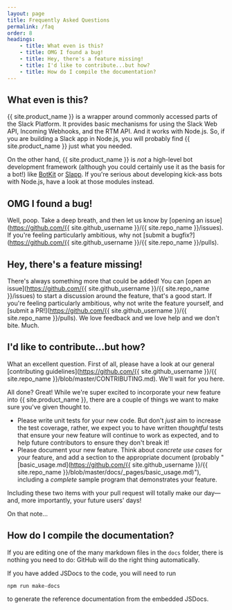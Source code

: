 ```yaml
---
layout: page
title: Frequently Asked Questions
permalink: /faq
order: 8
headings:
    - title: What even is this?
    - title: OMG I found a bug!
    - title: Hey, there's a feature missing!
    - title: I'd like to contribute...but how?
    - title: How do I compile the documentation?
---
```


## What even is this?

{{ site.product_name }} is a wrapper around commonly accessed parts of the Slack Platform. It provides basic mechanisms
for using the Slack Web API, Incoming Webhooks, and the RTM API. And it works with Node.js. So, if you are building a
Slack app in Node.js, you will probably find {{ site.product_name }} just what you needed.

On the other hand, {{ site.product_name }} is _not_ a high-level bot development framework (although you could certainly
use it as the basis for a bot!) like [BotKit](https://howdy.ai/botkit/) or [Slapp](https://github.com/BeepBoopHQ/slapp).
If you're serious about developing kick-ass bots with Node.js, have a look at those modules instead.

## OMG I found a bug!

Well, poop. Take a deep breath, and then let us know by
[opening an issue](https://github.com/{{ site.github_username }}/{{ site.repo_name }}/issues). If you're feeling
particularly ambitious, why not
[submit a bugfix?](https://github.com/{{ site.github_username }}/{{ site.repo_name }}/pulls).

## Hey, there's a feature missing!

There's always something more that could be added! You can
[open an issue](https://github.com/{{ site.github_username }}/{{ site.repo_name }}/issues) to start a discussion around
the feature, that's a good start. If you're feeling particularly ambitious, why not write the feature yourself, and
[submit a PR!](https://github.com/{{ site.github_username }}/{{ site.repo_name }}/pulls). We love feedback and we love
help and we don't bite. Much.

## I'd like to contribute...but how?

What an excellent question. First of all, please have a look at our general
[contributing guidelines](https://github.com/{{ site.github_username }}/{{ site.repo_name }}/blob/master/CONTRIBUTING.md).
We'll wait for you here.

All done? Great! While we're super excited to incorporate your new feature into {{ site.product_name }}, there are a
couple of things we want to make sure you've given thought to.

 * Please write unit tests for your new code. But don't _just_ aim to increase the test coverage, rather, we expect you
    to have written _thoughtful_ tests that ensure your new feature will continue to work as expected, and to help future
    contributors to ensure they don't break it!
 * Please document your new feature. Think about _concrete use cases_ for your feature, and add a section to the
    appropriate document (probably
    "[basic_usage.md](https://github.com/{{ site.github_username }}/{{ site.repo_name }}/blob/master/docs/_pages/basic_usage.md)"),
    including a _complete_ sample program that demonstrates your feature.

Including these two items with your pull request will totally make our day—and, more importantly, your future users' days!

On that note...

## How do I compile the documentation?

If you are editing one of the many markdown files in the `docs` folder, there is nothing you need to do: GitHub will
do the right thing automatically.

If you have added JSDocs to the code, you will need to run

```bash
npm run make-docs
```

to generate the reference documentation from the embedded JSDocs.